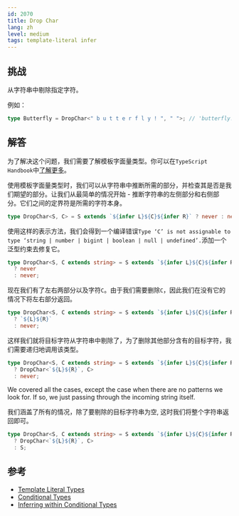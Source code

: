 ```yaml
---
id: 2070
title: Drop Char
lang: zh
level: medium
tags: template-literal infer
---
```


## 挑战

从字符串中剔除指定字符。

例如：

```typescript
type Butterfly = DropChar<" b u t t e r f l y ! ", " ">; // 'butterfly!'
```

## 解答

为了解决这个问题，我们需要了解模板字面量类型。你可以在`TypeScript Handbook`中[了解更多](https://www.typescriptlang.org/docs/handbook/2/template-literal-types.html)。

使用模板字面量类型时，我们可以从字符串中推断所需的部分，并检查其是否是我们期望的部分。让我们从最简单的情况开始 - 推断字符串的左侧部分和右侧部分。它们之间的定界符是所需的字符本身。

```typescript
type DropChar<S, C> = S extends `${infer L}${C}${infer R}` ? never : never;
```

使用这样的表示方法，我们会得到一个编译错误`Type ‘C’ is not assignable to type ‘string | number | bigint | boolean | null | undefined’.`添加一个泛型约束去修复它。

```typescript
type DropChar<S, C extends string> = S extends `${infer L}${C}${infer R}`
  ? never
  : never;
```

现在我们有了左右两部分以及字符`C`。由于我们需要删除`C`，因此我们在没有它的情况下将左右部分返回。

```typescript
type DropChar<S, C extends string> = S extends `${infer L}${C}${infer R}`
  ? `${L}${R}`
  : never;
```

这样我们就将目标字符从字符串中剔除了，为了删除其他部分含有的目标字符，我们需要递归地调用该类型。

```typescript
type DropChar<S, C extends string> = S extends `${infer L}${C}${infer R}`
  ? DropChar<`${L}${R}`, C>
  : never;
```

We covered all the cases, except the case when there are no patterns we look for.
If so, we just passing through the incoming string itself.

我们涵盖了所有的情况，除了要剔除的目标字符串为空, 这时我们将整个字符串返回即可。

```typescript
type DropChar<S, C extends string> = S extends `${infer L}${C}${infer R}`
  ? DropChar<`${L}${R}`, C>
  : S;
```

## 参考

- [Template Literal Types](https://www.typescriptlang.org/docs/handbook/2/template-literal-types.html)
- [Conditional Types](https://www.typescriptlang.org/docs/handbook/2/conditional-types.html)
- [Inferring within Conditional Types](https://www.typescriptlang.org/docs/handbook/2/conditional-types.html#inferring-within-conditional-types)
